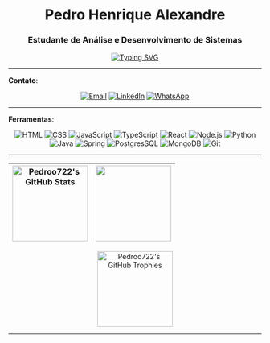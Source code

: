 <div align="center">

# Pedro Henrique Alexandre

</div>

<div align="center">

### Estudante de Análise e Desenvolvimento de Sistemas

[![Typing SVG](https://readme-typing-svg.demolab.com/?lines=Desenvolvedor+de+Software)](https://git.io/typing-svg)

</div>

---

**Contato**:

<div align="center">

[![Email](https://img.shields.io/badge/Email-303030?style=for-the-badge&logo=gmail&logoColor=white)](mailto:pedrohenriquealexandre7@gmail.com)
[![LinkedIn](https://img.shields.io/badge/LinkedIn-303030?style=for-the-badge&logo=linkedin&logoColor=white)](https://www.linkedin.com/in/pedro-henrique-alexandre-744894274/)
[![WhatsApp](https://img.shields.io/badge/WhatsApp-303030?style=for-the-badge&logo=whatsapp&logoColor=white)](https://wa.me/83993365817)

</div>


---

**Ferramentas**:


<p align="center">
    <img src="https://skillicons.dev/icons?i=html" alt="HTML" title="HTML" />
    <img src="https://skillicons.dev/icons?i=css" alt="CSS" title="CSS" />
    <img src="https://skillicons.dev/icons?i=javascript" alt="JavaScript" title="JavaScript" />
    <img src="https://skillicons.dev/icons?i=typescript" alt="TypeScript" title="TypeScript" />
    <img src="https://skillicons.dev/icons?i=react" alt="React" title="React" />
    <img src="https://skillicons.dev/icons?i=nodejs" alt="Node.js" title="Node.js" />
    <img src="https://skillicons.dev/icons?i=python" alt="Python" title="Python" />
    <img src="https://skillicons.dev/icons?i=java" alt="Java" title="Java" />
    <img src="https://skillicons.dev/icons?i=spring" alt="Spring" title="Spring" />
    <img src="https://skillicons.dev/icons?i=postgres" alt="PostgresSQL" title="PostgresSQL" />
    <img src="https://skillicons.dev/icons?i=mongodb" alt="MongoDB" title="MongoDB" />
    <img src="https://skillicons.dev/icons?i=git" alt="Git" title="Git" />
</p>



---

<div align="center">

| <img src="https://github-readme-stats.vercel.app/api?username=Pedroo722&include_all_commits=true&count_private=true&show_icons=true&line_height=19&title_color=ffffff&icon_color=ffffff&text_color=c9d1d9&bg_color=0d1117&hide_border=true" alt="Pedroo722's GitHub Stats" height="150"> | <img src="https://github-readme-stats.vercel.app/api/top-langs/?username=Pedroo722&layout=compact&bg_color=0d1117&hide_border=true&title_color=ffffff&text_color=c9d1d9&icon_color=ffffff" height="150">  |
| ----------- | ----------- |
<img src="https://github-profile-trophy.vercel.app/?username=Pedroo722&theme=darkhub&no-frame=true&row=1&column=6" alt="Pedroo722's GitHub Trophies" height="150">

</div>

---
